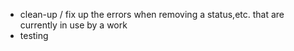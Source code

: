 - clean-up / fix up the errors when removing a status,etc. that are currently in use by a work
- testing